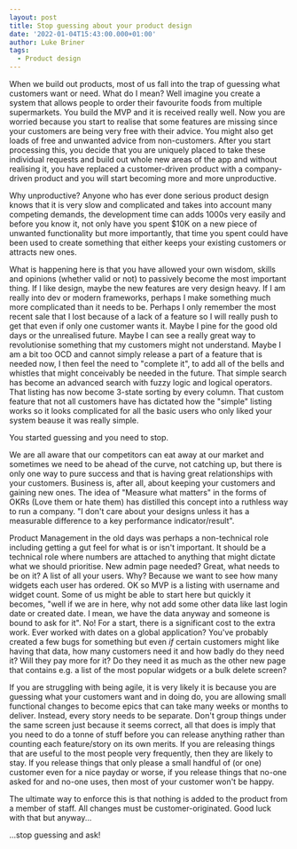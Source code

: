 ```yaml
---
layout: post
title: Stop guessing about your product design
date: '2022-01-04T15:43:00.000+01:00'
author: Luke Briner
tags: 
  - Product design
---
```


When we build out products, most of us fall into the trap of guessing what customers want or need. What do I mean? Well imagine you create a system that allows people to order their favourite foods from multiple
supermarkets. You build the MVP and it is received really well. Now you are worried because you start to realise that some features are missing since your customers are being very free with their advice. You might also get loads of free and unwanted advice from non-customers. After you start processing this, you decide that you are uniquely placed to take these individual requests and build out whole new areas of the app and without realising it, you have replaced a customer-driven product with a company-driven product and you will start becoming more and more unproductive.

Why unproductive? Anyone who has ever done serious product design knows that it is very slow and complicated and takes into account many competing demands, the development time can adds 1000s very easily and before you know it, not only have you spent $10K on a new piece of unwanted functionality but more importantly, that time you spent could have been used to create something that either keeps your existing customers or attracts new ones.

What is happening here is that you have allowed your own wisdom, skills and opinions (whether valid or not) to passively become the most important thing. If I like design, maybe the new features are very design heavy. If I am really into dev or modern frameworks, perhaps I make something much more complicated than it needs to be. Perhaps I only remember the most recent sale that I lost because of a lack of a feature so I will really push to get that even if only one customer wants it. Maybe I pine for the good old days or the unrealised future. Maybe I can see a really great way to revolutionise something that my customers might not understand. Maybe I am a bit too OCD and cannot simply release a part of a feature that is needed now, I then feel the need to "complete it", to add all of the bells and whistles that might conceivably be needed in the future. That simple search has become an advanced search with fuzzy logic and logical operators. That listing has now become 3-state sorting by every column. That custom feature that not all customers have has dictated how the "simple" listing works so it looks complicated for all the basic users who only liked your system beause it was really simple.

You started guessing and you need to stop.

We are all aware that our competitors can eat away at our market and sometimes we need to be ahead of the curve, not catching up, but there is only one way to pure success and that is having great relationships with your customers. Business is, after all, about keeping your customers and gaining new ones. The idea of "Measure what matters" in the forms of OKRs (Love them or hate them) has distilled this concept into a ruthless way to run a company. "I don't care about your designs unless it has a measurable difference to a key performance indicator/result".

Product Management in the old days was perhaps a non-technical role including getting a gut feel for what is or isn't important. It should be a technical role where numbers are attached to anything that might dictate what we should prioritise. New admin page needed? Great, what needs to be on it? A list of all your users. Why? Because we want to see how many widgets each user has ordered. OK so MVP is a listing with username and widget count. Some of us might be able to start here but quickly it becomes, "well if we are in here, why not add some other data like last login date or created date. I mean, we have the data anyway and someone is bound to ask for it". No! For a start, there is a significant cost to the extra work. Ever worked with dates on a global application? You've probably created a few bugs for something but even *if* certain customers might like having that data, how many customers need it and how badly do they need it? Will they pay more for it? Do they need it as much as the other new page that contains e.g. a list of the most popular widgets or a bulk delete screen?

If you are struggling with being agile, it is very likely it is because you are guessing what your customers want and in doing do, you are allowing small functional changes to become epics that can take many weeks or months to deliver. Instead, every story needs to be separate. Don't group things under the same screen just because it seems correct, all that does is imply that you need to do a tonne of stuff before you can release anything rather than counting each feature/story on its own merits. If you are releasing things that are useful to the most people very frequently, then they are likely to stay. If you release things that only please a small handful of (or one) customer even for a nice payday or worse, if you release things that no-one asked for and no-one uses, then most of your customer won't be happy.

The ultimate way to enforce this is that nothing is added to the product from a member of staff. All changes must be customer-originated. Good luck with that but anyway...

...stop guessing and ask!